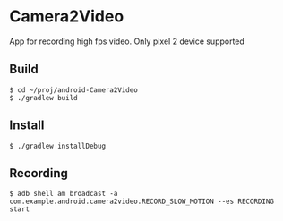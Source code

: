 # Camera2Video

App for recording high fps video. Only pixel 2 device supported

## Build
```
$ cd ~/proj/android-Camera2Video
$ ./gradlew build
```

## Install
```
$ ./gradlew installDebug
```

## Recording
```
$ adb shell am broadcast -a com.example.android.camera2video.RECORD_SLOW_MOTION --es RECORDING start
```


